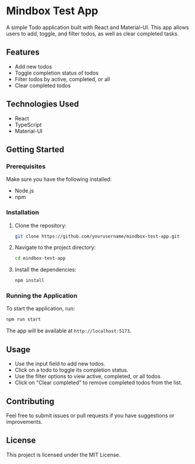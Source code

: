 # Mindbox Test App

A simple Todo application built with React and Material-UI. This app allows users to add, toggle, and filter todos, as well as clear completed tasks.

## Features

- Add new todos
- Toggle completion status of todos
- Filter todos by active, completed, or all
- Clear completed todos

## Technologies Used

- React
- TypeScript
- Material-UI

## Getting Started

### Prerequisites

Make sure you have the following installed:

- Node.js
- npm

### Installation

1. Clone the repository:

   ```bash
   git clone https://github.com/yourusername/mindbox-test-app.git
   ```

2. Navigate to the project directory:

   ```bash
   cd mindbox-test-app
   ```

3. Install the dependencies:

   ```bash
   npm install
   ```

### Running the Application

To start the application, run:

```bash
npm run start
```

The app will be available at `http://localhost:5173`.

## Usage

- Use the input field to add new todos.
- Click on a todo to toggle its completion status.
- Use the filter options to view active, completed, or all todos.
- Click on "Clear completed" to remove completed todos from the list.

## Contributing

Feel free to submit issues or pull requests if you have suggestions or improvements.

## License

This project is licensed under the MIT License.
